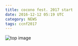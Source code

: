 ```yaml
---
title: cocono fest. 2017 start
date: 2016-12-12 05:19 UTC
category: NEWS
tags: ccnf2017
---
```


![top image](images/origin/IMG_1363.jpg)
